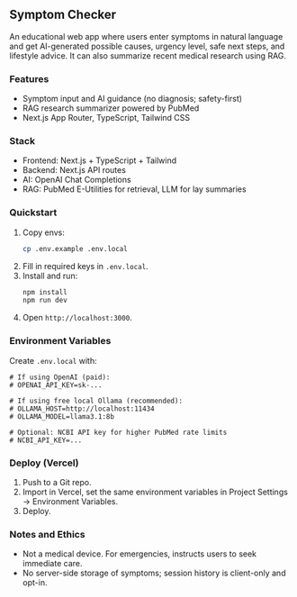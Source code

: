 ## Symptom Checker

An educational web app where users enter symptoms in natural language and get AI-generated possible causes, urgency level, safe next steps, and lifestyle advice. It can also summarize recent medical research using RAG.

### Features
- Symptom input and AI guidance (no diagnosis; safety-first)
- RAG research summarizer powered by PubMed
- Next.js App Router, TypeScript, Tailwind CSS

### Stack
- Frontend: Next.js + TypeScript + Tailwind
- Backend: Next.js API routes
- AI: OpenAI Chat Completions
- RAG: PubMed E-Utilities for retrieval, LLM for lay summaries

### Quickstart
1. Copy envs:
   ```bash
   cp .env.example .env.local
   ```
2. Fill in required keys in `.env.local`.
3. Install and run:
   ```bash
   npm install
   npm run dev
   ```
4. Open `http://localhost:3000`.

### Environment Variables
Create `.env.local` with:
```
# If using OpenAI (paid):
# OPENAI_API_KEY=sk-...

# If using free local Ollama (recommended):
# OLLAMA_HOST=http://localhost:11434
# OLLAMA_MODEL=llama3.1:8b

# Optional: NCBI API key for higher PubMed rate limits
# NCBI_API_KEY=...
```

### Deploy (Vercel)
1. Push to a Git repo.
2. Import in Vercel, set the same environment variables in Project Settings → Environment Variables.
3. Deploy.

### Notes and Ethics
- Not a medical device. For emergencies, instructs users to seek immediate care.
- No server-side storage of symptoms; session history is client-only and opt-in.

